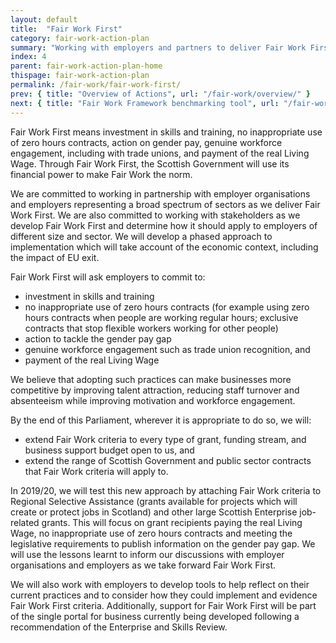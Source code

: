 ```yaml
---
layout: default
title:  "Fair Work First"
category: fair-work-action-plan
summary: "Working with employers and partners to deliver Fair Work First."
index: 4
parent: fair-work-action-plan-home
thispage: fair-work-action-plan
permalink: /fair-work/fair-work-first/
prev: { title: "Overview of Actions", url: "/fair-work/overview/" }
next: { title: "Fair Work Framework benchmarking tool", url: "/fair-work/fair-work-framework/" }
---
```


Fair Work First means investment in skills and training, no inappropriate use of zero hours contracts, action on gender pay, genuine workforce engagement, including with trade unions, and payment of the real Living Wage.  Through Fair Work First, the Scottish Government will use its financial power to make Fair Work the norm.

We are committed to working in partnership with employer organisations and employers representing a broad spectrum of sectors as we deliver Fair Work First.  We are also committed to working with stakeholders as we develop Fair Work First and determine how it should apply to employers of different size and sector. We will develop a phased approach to implementation which will take account of the economic context, including the impact of EU exit.

Fair Work First will ask employers to commit to:

* investment in skills and training
* no inappropriate use of zero hours contracts (for example using zero hours contracts when people are working regular hours; exclusive contracts that stop flexible workers working for other people)
* action to tackle the gender pay gap
* genuine workforce engagement such as trade union recognition, and
* payment of the real Living Wage

We believe that adopting such practices can make businesses more competitive by improving talent attraction, reducing staff turnover and absenteeism while improving motivation and workforce engagement. 

By the end of this Parliament, wherever it is appropriate to do so, we will:

* extend Fair Work criteria to every type of grant, funding stream, and business support budget open to us, and 
* extend the range of Scottish Government and public sector contracts that Fair Work criteria will apply to. 

In 2019/20, we will test this new approach by attaching Fair Work criteria to Regional Selective Assistance (grants available for projects which will create or protect jobs in Scotland) and other large Scottish Enterprise job-related grants. This will focus on grant recipients paying the real Living Wage, no inappropriate use of zero hours contracts and meeting the legislative requirements to publish information on the gender pay gap.  We will use the lessons learnt to inform our discussions with employer organisations and employers as we take forward Fair Work First. 

We will also work with employers to develop tools to help reflect on their current practices and to consider how they could implement and evidence Fair Work First criteria.  Additionally, support for Fair Work First will be part of the single portal for business currently being developed following a recommendation of the Enterprise and Skills Review.  
